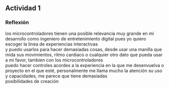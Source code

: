 ## Actividad 1 

### Reflexión

los microcontroladores tienen una posible relevancia muy grande en mi desarrollo como ingeniero de entretenimiento digital pues yo quiero escoger la linea de experiencias interactivas  
y puedo usarlos para hacer demasiadas cosas, desde usar una manilla que mida sus movimientos, ritmo cardiaco o cualquier otro dato que pueda usar a mi favor, tambien con los microcontroladores  
puedo hacer controles acordes a la experiencia en la que me desenvuelva o proyecto en el que esté, personalmente me llama mucho la atención su uso y capacidades, me parece que tiene demasiadas  
posibilidades de creación 
